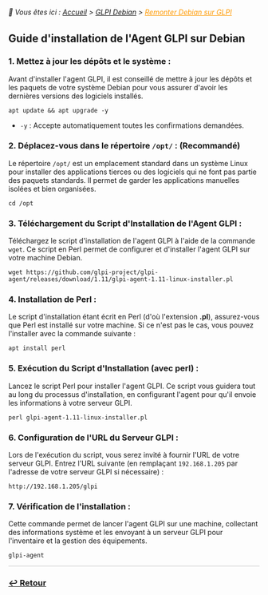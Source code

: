 <link rel="stylesheet" type="text/css" href="../../assets/css/principal-theme.css">

###### 📂 Vous êtes ici : [Accueil](../../index.md) > [GLPI Debian](../glpi-debian/index.md) > <a href="" style="color: #ff9900; text-decoration: underline;">Remonter Debian sur GLPI</a>

## Guide d'installation de l'Agent GLPI sur Debian

### 1. **Mettez à jour les dépôts et le système :**
Avant d'installer l'agent GLPI, il est conseillé de mettre à jour les dépôts et les paquets de votre système Debian pour vous assurer d'avoir les dernières versions des logiciels installés.

```
apt update && apt upgrade -y
```
- `-y` : Accepte automatiquement toutes les confirmations demandées.

### 2. **Déplacez-vous dans le répertoire `/opt/` :** (Recommandé)
Le répertoire `/opt/` est un emplacement standard dans un système Linux pour installer des applications tierces ou des logiciels qui ne font pas partie des paquets standards. Il permet de garder les applications manuelles isolées et bien organisées.

```
cd /opt
```


### 3. **Téléchargement du Script d'Installation de l'Agent GLPI :**
Téléchargez le script d'installation de l'agent GLPI à l'aide de la commande `wget`. Ce script en Perl permet de configurer et d'installer l'agent GLPI sur votre machine Debian.

```
wget https://github.com/glpi-project/glpi-agent/releases/download/1.11/glpi-agent-1.11-linux-installer.pl
```

### 4. **Installation de Perl :**
Le script d'installation étant écrit en Perl (d'où l'extension **.pl**), assurez-vous que Perl est installé sur votre machine. Si ce n'est pas le cas, vous pouvez l'installer avec la commande suivante :

```
apt install perl
```

### 5. **Exécution du Script d'Installation (avec perl) :**
Lancez le script Perl pour installer l'agent GLPI. Ce script vous guidera tout au long du processus d'installation, en configurant l'agent pour qu'il envoie les informations à votre serveur GLPI.

```
perl glpi-agent-1.11-linux-installer.pl
```

### 6. **Configuration de l'URL du Serveur GLPI :**
Lors de l'exécution du script, vous serez invité à fournir l'URL de votre serveur GLPI. Entrez l'URL suivante (en remplaçant `192.168.1.205` par l'adresse de votre serveur GLPI si nécessaire) :

```
http://192.168.1.205/glpi
```

### 7. **Vérification de l'installation :**
Cette commande permet de lancer l'agent GLPI sur une machine, collectant des informations système et les envoyant à un serveur GLPI pour l'inventaire et la gestion des équipements.
```
glpi-agent
```

<hr style="border: 1px solid #ccc; height: 1px; background-color: #ccc; border: none;">

### **[↩️ Retour](../glpi-debian/index.md)**